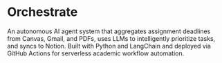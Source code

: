 # Orchestrate
An autonomous AI agent system that aggregates assignment deadlines from Canvas, Gmail, and PDFs, uses LLMs to intelligently prioritize tasks, and syncs to Notion. Built with Python and LangChain and deployed via GitHub Actions for serverless academic workflow automation.
